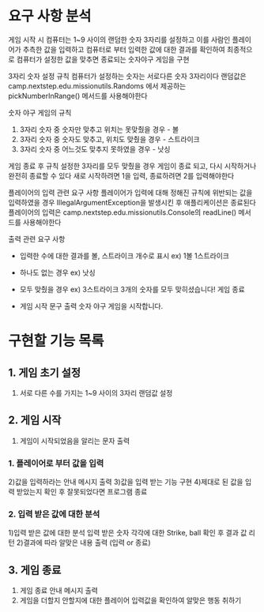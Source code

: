 # 요구 사항 분석
게임 시작 시 컴퓨터는 1~9 사이의 랜덤한 숫자 3자리를 설정하고
이를 사람인 플레이어가 추측한 값을 입력하고
컴퓨터로 부터 입력한 값에 대한 결과를 확인하여
최종적으로 컴퓨터가 설정한 값을 맞추면 종료되는 숫자야구 게임을 구현

3자리 숫자 설정 규칙
컴퓨터가 설정하는 숫자는 서로다른 숫자 3자리이다
랜덤값은 camp.nextstep.edu.missionutils.Randoms 에서 제공하는 pickNumberInRange() 메서드를 사용해야한다

숫자 야구 게임의 규칙
1. 3자리 숫자 중 숫자만 맞추고 위치는 못맞췄을 경우 - 볼
2. 3자리 숫자 중 숫자도 맞추고, 위치도 맞췄을 경우 - 스트라이크
3. 3자리 숫자 중 어느것도 맞추지 못하였을 경우 - 낫싱

게임 종료 후 규칙
설정한 3자리를 모두 맞췄을 경우 게임이 종료 되고, 다시 시작하거나 완전히 종료할 수 있다
새로 시작하려면 1을 입력, 종료하려면 2를 입력해야한다

플레이어의 입력 관련 요구 사항
플레이어가 입력에 대해 정해진 규칙에 위반되는 값을 입력하였을 경우 IllegalArgumentException을 발생시킨 후 애플리케이션은 종료된다
플레이어의 입력은 camp.nextstep.edu.missionutils.Console의 readLine() 메서드를 사용해야한다

출력 관련 요구 사항
- 입력한 수에 대한 결과를 볼, 스트라이크 개수로 표시
  ex) 1볼 1스트라이크

- 하나도 없는 경우
  ex) 낫싱

- 모두 맞췄을 경우
  ex) 3스트라이크
  3개의 숫자를 모두 맞히셨습니다! 게임 종료

- 게임 시작 문구 출력
  숫자 야구 게임을 시작합니다.

# 구현할 기능 목록
## 1. 게임 초기 설정
1) 서로 다른 수를 가지는 1~9 사이의 3자리 랜덤값 설정

## 2. 게임 시작
1) 게임이 시작되었음을 알리는 문자 출력

### 1. 플레이어로 부터 값을 입력
2)값을 입력하라는 안내 메시지 출력
3)값을 입력 받는 기능 구현
4)제대로 된 값을 입력 받았는지 확인 후 잘못되었다면 프로그램 종료

### 2. 입력 받은 값에 대한 분석
1)입력 받은 값에 대한 분석 입력 받은 숫자 각각에 대한 Strike, ball 확인 후 결과 값 리턴
2)결과에 따라 알맞은 내용 출력 (입력 or 종료)

## 3.  게임 종료
1) 게임 종료 안내 메시지 출력
2) 게임을 더할지 안할지에 대한 플레이어 입력값을 확인하여 알맞은 행동 취하기